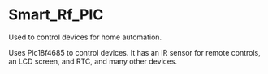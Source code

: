 # Smart_Rf_PIC
Used to control devices for home automation.

Uses Pic18f4685 to control devices. It has an IR sensor for remote controls, an LCD screen, and RTC, and many other devices.
